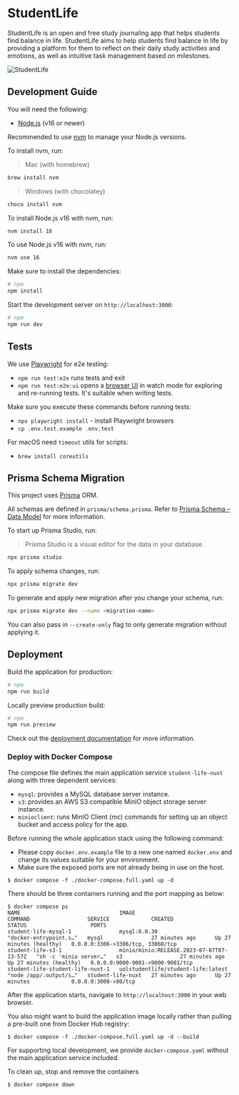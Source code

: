 # StudentLife

StudentLife is an open and free study journaling app that helps students find balance in life. StudentLife aims to help students find balance in life by providing a platform for them to reflect on their daily study activities and emotions, as well as intuitive task management based on milestones.

<img src="docs/preview.png" alt="StudentLife"/>

## Development Guide

You will need the following:

- [Node.js](https://nodejs.org/en/download/) (v16 or newer)

Recommended to use [nvm](https://github.com/nvm-sh/nvm) to manage your Node.js versions.

To install nvm, run:

> Mac (with homebrew)

```bash
brew install nvm
```

> Windows (with chocolatey)

```bash
choco install nvm
```

To install Node.js v16 with nvm, run:

```bash
nvm install 16
```

To use Node.js v16 with nvm, run:

```bash
nvm use 16
```

Make sure to install the dependencies:

```bash
# npm
npm install
```

Start the development server on `http://localhost:3000`:

```bash
# npm
npm run dev
```

## Tests

We use [Playwright](https://playwright.dev/) for e2e testing:

- `npm run test:e2e` runs tests and exit
- `npm run test:e2e:ui` opens a [browser UI](https://playwright.dev/docs/test-ui-mode) in watch mode for exploring and
  re-running tests. It's suitable when writing tests.

Make sure you execute these commands before running tests:

- `npx playwright install` - install Playwright browsers
- `cp .env.test.example .env.test`

For macOS need `timeout` utils for scripts:

- `brew install coreutils`

## Prisma Schema Migration

This project uses [Prisma](https://www.prisma.io) ORM.

All schemas are defined in `prisma/schema.prisma`. Refer to [Prisma Schema – Data Model](https://www.prisma.io/docs/concepts/components/prisma-schema/data-model) for more information.

To start up Prisma Studio, run:

> Prisma Studio is a visual editor for the data in your database.

```bash
npx prisma studio
```

To apply schema changes, run:

```bash
npx prisma migrate dev
```

To generate and apply new migration after you change your schema, run:

```bash
npx prisma migrate dev --name <migration-name>
```

You can also pass in `--create-only` flag to only generate migration without applying it.

## Deployment

Build the application for production:

```bash
# npm
npm run build
```

Locally preview production build:

```bash
# npm
npm run preview
```

Check out the [deployment documentation](https://nuxt.com/docs/getting-started/deployment) for more information.

### Deploy with Docker Compose

The compose file defines the main application service `student-life-nuxt` along with three dependent services:

- `mysql`: provides a MySQL database server instance.
- `s3`: provides an AWS S3 compatible MinIO object storage server instance.
- `minioclient`: runs MinIO Client (mc) commands for setting up an object bucket and access policy for the app.

Before running the whole application stack using the following command:

- Please copy `docker.env.example` file to a new one named `docker.env` and change its values suitable for your environment.
- Make sure the exposed ports are not already being in use on the host.

```
$ docker compose -f ./docker-compose.full.yaml up -d
```

There should be three containers running and the port mapping as below:

```
$ docker compose ps
NAME                               IMAGE                                      COMMAND                  SERVICE             CREATED             STATUS                    PORTS
student-life-mysql-1               mysql:8.0.30                               "docker-entrypoint.s…"   mysql               27 minutes ago      Up 27 minutes (healthy)   0.0.0.0:3306->3306/tcp, 33060/tcp
student-life-s3-1                  minio/minio:RELEASE.2023-07-07T07-13-57Z   "sh -c 'minio server…"   s3                  27 minutes ago      Up 27 minutes (healthy)   0.0.0.0:9000-9001->9000-9001/tcp
student-life-student-life-nuxt-1   uolstudentlife/student-life:latest         "node /app/.output/s…"   student-life-nuxt   27 minutes ago      Up 27 minutes             0.0.0.0:3000->80/tcp
```

After the application starts, navigate to `http://localhost:3000` in your web browser.

You also might want to build the application image locally rather than pulling a pre-built one from Docker Hub registry:

```
$ docker compose -f ./docker-compose.full.yaml up -d --build
```

For supporting local development, we provide `docker-compose.yaml` without the main application service included.

To clean up, stop and remove the containers

```
$ docker compose down
```
